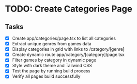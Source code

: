 # TODO: Create Categories Page

## Tasks
- [x] Create app/categories/page.tsx to list all categories
- [x] Extract unique genres from games data
- [x] Display categories in grid with links to /category/[genre]
- [x] Create dynamic route app/category/[category]/page.tsx
- [x] Filter games by category in dynamic page
- [x] Style with dark theme and Tailwind CSS
- [x] Test the page by running build process
- [x] Verify all pages build successfully
